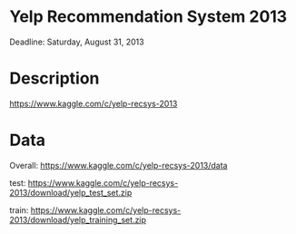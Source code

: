 Yelp Recommendation System 2013
===============================
Deadline: Saturday, August 31, 2013

Description
============
https://www.kaggle.com/c/yelp-recsys-2013

Data
====
Overall: https://www.kaggle.com/c/yelp-recsys-2013/data

test: https://www.kaggle.com/c/yelp-recsys-2013/download/yelp_test_set.zip

train: https://www.kaggle.com/c/yelp-recsys-2013/download/yelp_training_set.zip
